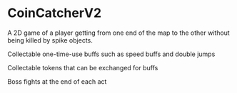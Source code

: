 # CoinCatcherV2

A 2D game of a player getting from one end of the map to the other without being killed by spike objects.

Collectable one-time-use buffs such as speed buffs and double jumps

Collectable tokens that can be exchanged for buffs

Boss fights at the end of each act
